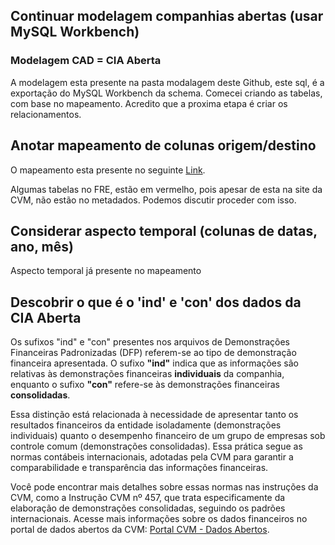 ## Continuar modelagem companhias abertas (usar MySQL Workbench)
### Modelagem CAD = CIA Aberta
A modelagem esta presente na pasta modalagem deste Github, este sql, é a exportação do MySQL Workbench da schema.
Comecei criando as tabelas, com base no mapeamento.
Acredito que a proxima etapa é criar os relacionamentos.

## Anotar mapeamento de colunas origem/destino
O mapeamento esta presente no seguinte [Link](https://docs.google.com/spreadsheets/d/1XyITT7FbCJFUcvwZiE6D3jcXcnUbnppkndBrcjUR5co/edit?usp=sharing).

Algumas tabelas no FRE, estão em vermelho, pois apesar de esta na site da CVM, não estão no metadados. Podemos discutir proceder com isso.


## Considerar aspecto temporal (colunas de datas, ano, mês)
Aspecto temporal já presente no mapeamento

## Descobrir o que é o 'ind' e 'con' dos dados da CIA Aberta
Os sufixos "ind" e "con" presentes nos arquivos de Demonstrações Financeiras Padronizadas (DFP) referem-se ao tipo de demonstração financeira apresentada. O sufixo **"ind"** indica que as informações são relativas às demonstrações financeiras **individuais** da companhia, enquanto o sufixo **"con"** refere-se às demonstrações financeiras **consolidadas**.

Essa distinção está relacionada à necessidade de apresentar tanto os resultados financeiros da entidade isoladamente (demonstrações individuais) quanto o desempenho financeiro de um grupo de empresas sob controle comum (demonstrações consolidadas). Essa prática segue as normas contábeis internacionais, adotadas pela CVM para garantir a comparabilidade e transparência das informações financeiras.

Você pode encontrar mais detalhes sobre essas normas nas instruções da CVM, como a Instrução CVM nº 457, que trata especificamente da elaboração de demonstrações consolidadas, seguindo os padrões internacionais. Acesse mais informações sobre os dados financeiros no portal de dados abertos da CVM: [Portal CVM - Dados Abertos](https://www.gov.br/cvm/pt-br/assuntos/noticias/cvm-publica-norma-sobre-elaboracao-de-demonstracoes-financeiras-consolidadas-7681fc8959314f87ace85b8e7ff9ef06).
